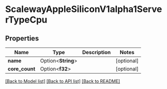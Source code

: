 # ScalewayAppleSiliconV1alpha1ServerTypeCpu

## Properties

Name | Type | Description | Notes
------------ | ------------- | ------------- | -------------
**name** | Option<**String**> |  | [optional]
**core_count** | Option<**f32**> |  | [optional]

[[Back to Model list]](../README.md#documentation-for-models) [[Back to API list]](../README.md#documentation-for-api-endpoints) [[Back to README]](../README.md)


